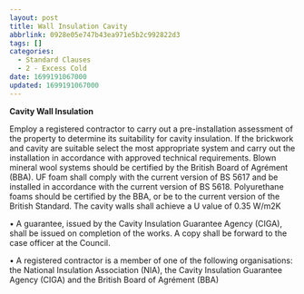 ```yaml
---
layout: post
title: Wall Insulation Cavity
abbrlink: 0928e05e747b43ea971e5b2c992822d3
tags: []
categories:
  - Standard Clauses
  - 2 - Excess Cold
date: 1699191067000
updated: 1699191067000
---
```


**Cavity Wall Insulation**

Employ a registered contractor to carry out a pre-installation assessment of the property to determine its suitability for cavity insulation. If the brickwork and cavity are suitable select the most appropriate system and carry out the installation in accordance with approved technical requirements. Blown mineral wool systems should be certified by the British Board of Agrément (BBA). UF foam shall comply with the current version of BS 5617 and be installed in accordance with the current version of BS 5618. Polyurethane foams should be certified by the BBA, or be to the current version of the British Standard. The cavity walls shall achieve a U value of 0.35 W/m2K

• A guarantee, issued by the Cavity Insulation Guarantee Agency (CIGA), shall be issued on completion of the works. A copy shall be forward to the case officer at the Council.

• A registered contractor is a member of one of the following organisations: the National Insulation Association (NIA), the Cavity Insulation Guarantee Agency (CIGA) and the British Board of Agrément (BBA)
